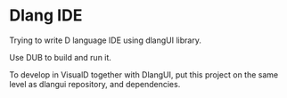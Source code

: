 Dlang IDE
=========

Trying to write D language IDE using dlangUI library.

Use DUB to build and run it.

To develop in VisualD together with DlangUI, put this project on the same level as dlangui repository, and dependencies.

